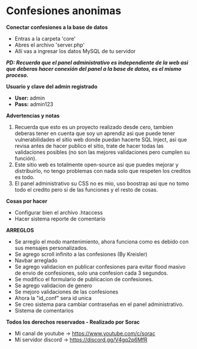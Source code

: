 # Confesiones anonimas

**Conectar confesiones a la base de datos**

- Entras a la carpeta 'core'
- Abres el archivo 'server.php'
- Allí vas a ingresar los datos MySQL de tu servidor

***PD: Recuerda que el panel administrativo es independiente de la web asi que deberas hacer conexión del panel a la base de datos, es el mismo proceso.***

**Usuario y clave del admin registrado**
- **User:** admin
- **Pass:** admin123

**Advertencias y notas**
1. Recuerda que esto es un proyecto realizado desde cero, tambien deberas tener en cuenta que soy un aprendiz asi que puede tener vulnerabilidades el sitio web donde puedan hacerte SQL Inject, asi que revisa antes de hacer publico el sitio, trate de hacer todas las validaciones posibles (no son las mejores validaciones pero cumplen su función).
2. Este sitio web es totalmente open-source asi que puedes mejorar y distribuirlo, no tengo problemas con nada solo que respeten los creditos es todo.
3. El panel administrativo su CSS no es mio, uso boostrap asi que no tomo todo el credito pero si de las funciones y el resto de cosas.

**Cosas por hacer**
- Configurar bien el archivo .htaccess
- Hacer sistema reporte de comentario

**ARREGLOS**
- Se arreglo el modo mantenimiento, ahora funciona como es debido con sus mensajes personalizados.
- Se agrego scroll infinito a las confesiones (By Kreisler)
- Navbar arreglado
- Se agrego validacion en publicar confesiones para evitar flood masivo de envio de confesiones, solo una confesion cada 3 segundos.
- Se modifico el formulario de publicacion de confesiones.
- Se agrego validacion de genero
- Se mejoro validaciones de las confesiones
- Ahora la "id_conf" sera id unica
- Se creo sistema para cambiar contraseñas en el panel administrativo.
- Sistema de comentarios

**Todos los derechos reservados - Realizado por Sorac**
- Mi canal de youtube -> https://www.youtube.com/c/sorac
- Mi servidor discord -> https://discord.gg/V4gq2p6MfR
